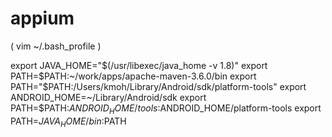 # appium

( vim ~/.bash_profile )

export JAVA_HOME="$(/usr/libexec/java_home -v 1.8)"
export PATH=$PATH:~/work/apps/apache-maven-3.6.0/bin
export PATH="$PATH:/Users/kmoh/Library/Android/sdk/platform-tools"
export ANDROID_HOME=~/Library/Android/sdk
export PATH=$PATH:$ANDROID_HOME/tools:$ANDROID_HOME/platform-tools
export PATH=$JAVA_HOME/bin:$PATH
